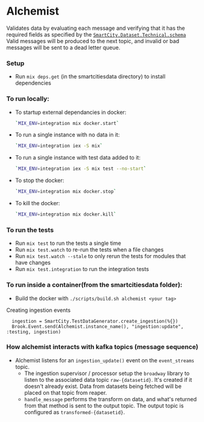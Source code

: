 # Alchemist

Validates data by evaluating each message and verifying that it has the required fields as specified by the [`SmartCity.Dataset.Technical.schema`](https://github.com/smartcitiesdata/smart_city/blob/master/lib/smart_city/dataset/technical.ex) Valid messages will be produced to the next topic, and invalid or bad messages will be sent to a dead letter queue.

### Setup

- Run `mix deps.get` (in the smartcitiesdata directory) to install dependencies

### To run locally:

- To startup external dependancies in docker:
  ```bash
  `MIX_ENV=integration mix docker.start`
  ```
- To run a single instance with no data in it:
  ```bash
  `MIX_ENV=integration iex -S mix`
  ```
- To run a single instance with test data added to it:
  ```bash
  `MIX_ENV=integration iex -S mix test --no-start`
  ```
- To stop the docker:
  ```bash
  `MIX_ENV=integration mix docker.stop`
  ```
- To kill the docker:
  ```bash
  `MIX_ENV=integration mix docker.kill`
  ```

### To run the tests

- Run `mix test` to run the tests a single time
- Run `mix test.watch` to re-run the tests when a file changes
- Run `mix test.watch --stale` to only rerun the tests for modules that have changes
- Run `mix test.integration` to run the integration tests

### To run inside a container(from the smartcitiesdata folder):

- Build the docker with `./scripts/build.sh alchemist <your tag>`

Creating ingestion events

```
  ingestion = SmartCity.TestDataGenerator.create_ingestion(%{})
  Brook.Event.send(Alchemist.instance_name(), "ingestion:update", :testing, ingestion)
```

### How alchemist interacts with kafka topics (message sequence)

- Alchemist listens for an `ingestion_update()` event on the `event_streams` topic.
  - The ingestion supervisor / processor setup the `broadway` library to listen
    to the associated data topic `raw-{datasetid}`. It's created if it doesn't
    already exist. Data from datasets being fetched will be placed on that topic
    from reaper.
  - `handle_message` performs the transform on data, and what's returned from
    that method is sent to the output topic. The output topic is configured as
    `transformed-{datasetid}`.
